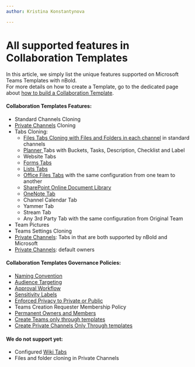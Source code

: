 ```yaml
---
author: Kristina Konstantynova

---
```

# All supported features in Collaboration Templates

In this article, we simply list the unique features supported on Microsoft Teams Templates with nBold.  
For more details on how to create a Template, go to the dedicated page about [how to build a Collaboration Template](/collaboration-templates/create-a-new-collaboration-template).

#### Collaboration Templates Features:

* Standard Channels Cloning
* [Private Channels](/collaboration-templates/private-channels) Cloning
* Tabs Cloning:
  * [Files Tabs Cloning with Files and Folders in each channel](/collaboration-templates/files-and-folders) in standard channels
  * [Planner ](/collaboration-templates/microsoft-planner)Tabs with Buckets, Tasks, Description, Checklist and Label
  * Website Tabs
  * [Forms Tabs](/collaboration-templates/microsoft-forms)
  * [Lists Tabs](https://docs.nbold.co/collaboration-templates/microsoft-teams-lists)
  * [Office Files Tabs](/collaboration-templates/office-and-pdf-documents) with the same configuration from one team to another
  * [SharePoint Online Document Library]()
  * [OneNote Tab]()
  * Channel Calendar Tab
  * Yammer Tab
  * Stream Tab
  * Any 3rd Party Tab with the same configuration from Original Team
* Team Pictures
* Teams Settings Cloning
* [Private Channels](/collaboration-templates/private-channels): Tabs in that are both supported by nBold and Microsoft
* [Private Channels](/collaboration-templates/private-channels): default owners

#### Collaboration Templates Governance Policies:

* [Naming Convention](/governance-policies/naming-conventions)
* [Audience Targeting](/governance-policies/audience-targeting)
* [Approval Workflow](/governance-policies/approval)
* [Sensitivity Labels](/governance-policies/sensitivity-labels)
* [Enforced Privacy to Private or Public](/governance-policies/security-policy)
* Teams Creation Requester Membership Policy
* [Permanent Owners and Members](/governance-policies/permanent-owners-and-members-policy)
* [Create Teams only through templates ](/collaboration-templates/create-teams-only-through-microsoft-teams-templates-by-nbold)
* [Create Private Channels Only Through templates ](/governance-policies/serve-private-channels)

#### We do not support yet:

* Configured [Wiki Tabs](/collaboration-templates/wiki-tabs)
* Files and folder cloning in Private Channels